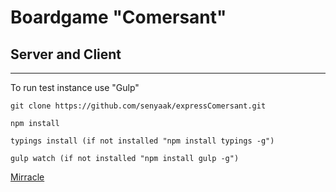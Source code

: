# Boardgame "Comersant"

## Server and Client

***

To run test instance use "Gulp"

```
git clone https://github.com/senyaak/expressComersant.git

npm install

typings install (if not installed "npm install typings -g")

gulp watch (if not installed "npm install gulp -g")

```
[Mirracle](http://localhost:3000)
